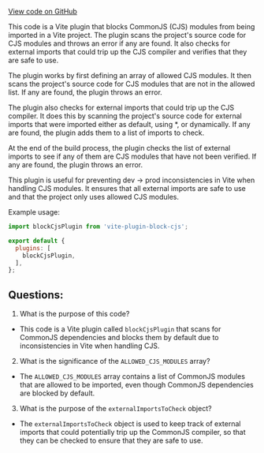 [View code on GitHub](https://github.com/wandb/weave/weave-js/vite-plugin-block-cjs.ts)

This code is a Vite plugin that blocks CommonJS (CJS) modules from being imported in a Vite project. The plugin scans the project's source code for CJS modules and throws an error if any are found. It also checks for external imports that could trip up the CJS compiler and verifies that they are safe to use. 

The plugin works by first defining an array of allowed CJS modules. It then scans the project's source code for CJS modules that are not in the allowed list. If any are found, the plugin throws an error. 

The plugin also checks for external imports that could trip up the CJS compiler. It does this by scanning the project's source code for external imports that were imported either as default, using *, or dynamically. If any are found, the plugin adds them to a list of imports to check. 

At the end of the build process, the plugin checks the list of external imports to see if any of them are CJS modules that have not been verified. If any are found, the plugin throws an error. 

This plugin is useful for preventing dev -> prod inconsistencies in Vite when handling CJS modules. It ensures that all external imports are safe to use and that the project only uses allowed CJS modules. 

Example usage: 

```javascript
import blockCjsPlugin from 'vite-plugin-block-cjs';

export default {
  plugins: [
    blockCjsPlugin,
  ],
};
```
## Questions: 
 1. What is the purpose of this code?
- This code is a Vite plugin called `blockCjsPlugin` that scans for CommonJS dependencies and blocks them by default due to inconsistencies in Vite when handling CJS.

2. What is the significance of the `ALLOWED_CJS_MODULES` array?
- The `ALLOWED_CJS_MODULES` array contains a list of CommonJS modules that are allowed to be imported, even though CommonJS dependencies are blocked by default.

3. What is the purpose of the `externalImportsToCheck` object?
- The `externalImportsToCheck` object is used to keep track of external imports that could potentially trip up the CommonJS compiler, so that they can be checked to ensure that they are safe to use.